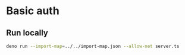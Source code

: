 # Basic auth

## Run locally

```sh
deno run --import-map=../../import-map.json --allow-net server.ts
```